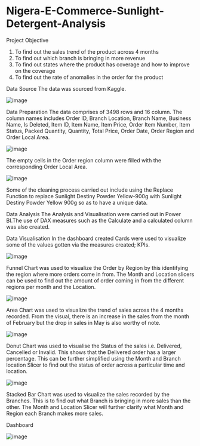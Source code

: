 # Nigera-E-Commerce-Sunlight-Detergent-Analysis

Project Objective
1. To find out the sales trend of the product across 4 months
2. To find out which branch is bringing in more revenue
3. To find out states where the product has coverage and how to improve on the coverage
4. To find out the rate of anomalies in the order for the product 

Data Source
The data was sourced from Kaggle. 

![image](https://user-images.githubusercontent.com/101842162/179009577-37b23ee5-0385-4e50-b53d-717ca9dcf824.png)

Data Preparation
The data comprises of 3498 rows and 16 column. The column names includes Order ID, Branch Location, Branch Name, Business Name, Is Deleted, Item ID, Item Name, Item Price, Order Item Number, Item Status, Packed Quantity, Quantity, Total Price, Order Date, Order Region and Order Local Area.

![image](https://user-images.githubusercontent.com/101842162/179009824-98cc3848-6205-4b74-b90c-735091fd115a.png)

The empty cells in the Order region column were filled with the corresponding Order Local Area.

![image](https://user-images.githubusercontent.com/101842162/179010374-296acec8-7de3-4f88-aa10-9308a2ad696b.png)

Some of the cleaning process carried out include using the Replace Function to replace Sunlight Destiny Powder Yellow-900g with Sunlight Destiny Powder Yellow 900g so as to have a unique data.

Data Analysis 
The Analysis and Visualisation were carried out in Power BI.The use of DAX measures such as the Calculate and a calculated column was also created. 

Data Visualisation
In the dashboard created Cards were used to visualize some of the values gotten via the measures created; KPIs.

![image](https://user-images.githubusercontent.com/101842162/179012392-452971c2-c330-4b8e-8e09-7f2500060f8f.png)

Funnel Chart was used to visualize the Order by Region by this identifying the region where more orders come in from. The Month and Location slicers can be used to find out the amount of order coming in from the different regions per month and the Location.

![image](https://user-images.githubusercontent.com/101842162/179012639-e38948f0-b1d7-4715-b704-bcc2bb3037b9.png)

Area Chart was used to visualize the trend of sales across the 4 months recorded. From the visual, there is an increase in the sales from the month of February but the drop in sales in May is also worthy of note.

![image](https://user-images.githubusercontent.com/101842162/179012843-df977f61-48c8-45ca-94d6-2812aaf5dce3.png)

Donut Chart was used to visualise the Status of the sales i.e. Delivered, Cancelled or Invalid. This shows that the Delivered order has a larger percentage. This can be further simplified using the Month and Branch location Slicer to find out the status of order across a particular time and location.

![image](https://user-images.githubusercontent.com/101842162/179013078-74eed384-24c9-4842-b40b-0a54b6373a29.png)

Stacked Bar Chart was used to visualize the sales recorded by the Branches. This is to find out what Branch is bringing in more sales than the other. The Month and Location Slicer will further clarify what Month and Region each Branch makes more sales.

Dashboard

![image](https://user-images.githubusercontent.com/101842162/179013521-3e81755a-e538-45fa-bc7c-8b86f9d23582.png)
